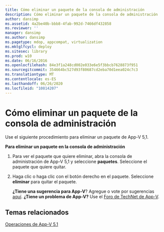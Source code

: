 ```yaml
---
title: Cómo eliminar un paquete de la consola de administración
description: Cómo eliminar un paquete de la consola de administración
author: dansimp
ms.assetid: 4a2be40b-bbb8-4fab-992d-7466df432858
ms.reviewer: ''
manager: dansimp
ms.author: dansimp
ms.pagetype: mdop, appcompat, virtualization
ms.mktglfcycl: deploy
ms.sitesec: library
ms.prod: w10
ms.date: 06/16/2016
ms.openlocfilehash: 84e3f1a248cd002e033e6e5f3bbcb7628873f951
ms.sourcegitcommit: 354664bc527d93f80687cd2eba70d1eea024c7c3
ms.translationtype: MT
ms.contentlocale: es-ES
ms.lasthandoff: 06/26/2020
ms.locfileid: "10814207"
---
```

# Cómo eliminar un paquete de la consola de administración


Use el siguiente procedimiento para eliminar un paquete de App-V 5,1.

**Para eliminar un paquete en la consola de administración**

1.  Para ver el paquete que quiere eliminar, abra la consola de administración de App-V 5,1 y seleccione **paquetes**. Seleccione el paquete que quiere quitar.

2.  Haga clic o haga clic con el botón derecho en el paquete. Seleccione **eliminar** para quitar el paquete.

    **¿Tiene una sugerencia para App-V**? Agregue o vote por sugerencias [aquí](http://appv.uservoice.com/forums/280448-microsoft-application-virtualization). **¿Tiene un problema de App-V?** Use el [Foro de TechNet de App-V](https://social.technet.microsoft.com/Forums/home?forum=mdopappv).

## Temas relacionados


[Operaciones de App-V 5.1](operations-for-app-v-51.md)

 

 





